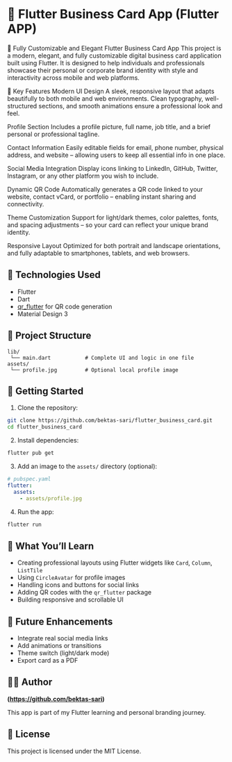 # 💼 Flutter Business Card App (Flutter APP)

🌟 Fully Customizable and Elegant Flutter Business Card App
This project is a modern, elegant, and fully customizable digital business card application built using Flutter. It is designed to help individuals and professionals showcase their personal or corporate brand identity with style and interactivity across mobile and web platforms.

💼 Key Features
Modern UI Design
A sleek, responsive layout that adapts beautifully to both mobile and web environments. Clean typography, well-structured sections, and smooth animations ensure a professional look and feel.

Profile Section
Includes a profile picture, full name, job title, and a brief personal or professional tagline.

Contact Information
Easily editable fields for email, phone number, physical address, and website – allowing users to keep all essential info in one place.

Social Media Integration
Display icons linking to LinkedIn, GitHub, Twitter, Instagram, or any other platform you wish to include.

Dynamic QR Code
Automatically generates a QR code linked to your website, contact vCard, or portfolio – enabling instant sharing and connectivity.

Theme Customization
Support for light/dark themes, color palettes, fonts, and spacing adjustments – so your card can reflect your unique brand identity.

Responsive Layout
Optimized for both portrait and landscape orientations, and fully adaptable to smartphones, tablets, and web browsers.

## 🚀 Technologies Used

- Flutter
- Dart
- [qr_flutter](https://pub.dev/packages/qr_flutter) for QR code generation
- Material Design 3

## 📁 Project Structure

```
lib/
 └── main.dart           # Complete UI and logic in one file
assets/
 └── profile.jpg         # Optional local profile image
```

## 🔧 Getting Started

1. Clone the repository:

```bash
git clone https://github.com/bektas-sari/flutter_business_card.git
cd flutter_business_card
```

2. Install dependencies:

```bash
flutter pub get
```

3. Add an image to the `assets/` directory (optional):

```yaml
# pubspec.yaml
flutter:
  assets:
    - assets/profile.jpg
```

4. Run the app:

```bash
flutter run
```

## 🧠 What You’ll Learn

- Creating professional layouts using Flutter widgets like `Card`, `Column`, `ListTile`
- Using `CircleAvatar` for profile images
- Handling icons and buttons for social links
- Adding QR codes with the `qr_flutter` package
- Building responsive and scrollable UI

## 🔮 Future Enhancements

- Integrate real social media links
- Add animations or transitions
- Theme switch (light/dark mode)
- Export card as a PDF

## 👨‍💻 Author

**(https://github.com/bektas-sari)**

This app is part of my Flutter learning and personal branding journey.

## 📝 License

This project is licensed under the MIT License.

